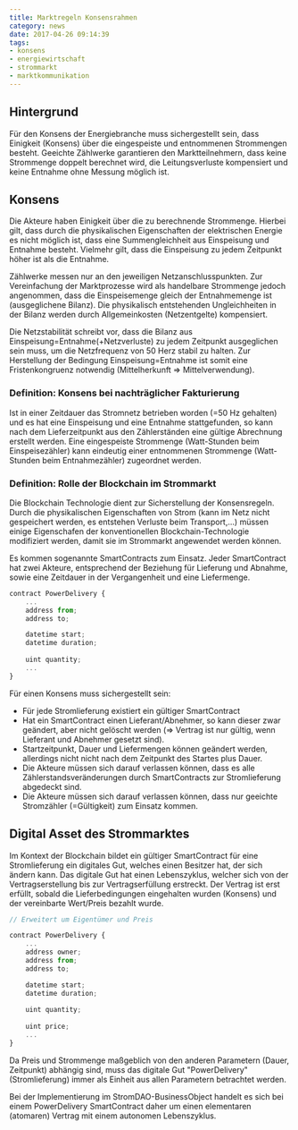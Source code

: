 ```yaml
---
title: Marktregeln Konsensrahmen
category: news
date: 2017-04-26 09:14:39
tags:
- konsens
- energiewirtschaft
- strommarkt
- marktkommunikation
---
```

## Hintergrund

Für den Konsens der Energiebranche muss sichergestellt sein, dass Einigkeit (Konsens) über die eingespeiste und entnommenen Strommengen besteht. Geeichte Zählwerke garantieren den Marktteilnehmern, dass keine Strommenge doppelt berechnet wird, die Leitungsverluste kompensiert und keine Entnahme ohne Messung möglich ist. 

## Konsens

Die Akteure haben Einigkeit über die zu berechnende Strommenge. Hierbei gilt, dass durch die physikalischen Eigenschaften der elektrischen Energie es nicht möglich ist, dass eine Summengleichheit aus Einspeisung und Entnahme besteht. Vielmehr gilt, dass die Einspeisung zu jedem Zeitpunkt höher ist als die Entnahme. 

Zählwerke messen nur an den jeweiligen Netzanschlusspunkten. Zur Vereinfachung der Marktprozesse wird als handelbare Strommenge jedoch angenommen, dass die Einspeisemenge gleich der Entnahmemenge ist (ausgeglichene Bilanz). Die physikalisch entstehenden Ungleichheiten in der Bilanz werden durch Allgemeinkosten (Netzentgelte) kompensiert. 

Die Netzstabilität schreibt vor, dass die Bilanz aus Einspeisung=Entnahme(+Netzverluste) zu jedem Zeitpunkt ausgeglichen sein muss, um die Netzfrequenz von 50 Herz stabil zu halten. Zur Herstellung der Bedingung Einspeisung=Entnahme ist somit eine Fristenkongruenz notwendig (Mittelherkunft => Mittelverwendung).

### Definition: Konsens bei nachträglicher Fakturierung

Ist in einer Zeitdauer das Stromnetz betrieben worden (=50 Hz gehalten) und es hat eine Einspeisung und eine Entnahme stattgefunden, so kann nach dem Lieferzeitpunkt aus den Zählerständen eine gültige Abrechnung erstellt werden. Eine eingespeiste Strommenge (Watt-Stunden beim Einspeisezähler) kann eindeutig einer entnommenen Strommenge (Watt-Stunden beim Entnahmezähler) zugeordnet werden.

### Definition: Rolle der Blockchain im Strommarkt

Die Blockchain Technologie dient zur Sicherstellung der Konsensregeln. Durch die physikalischen Eigenschaften von Strom (kann im Netz nicht gespeichert werden, es entstehen Verluste beim Transport,...) müssen einige Eigenschafen der konventionellen Blockchain-Technologie modifiziert werden, damit sie im Strommarkt angewendet werden können.

Es kommen sogenannte SmartContracts zum Einsatz. Jeder SmartContract hat zwei Akteure, entsprechend der Beziehung für Lieferung und Abnahme, sowie eine Zeitdauer in der Vergangenheit und eine Liefermenge. 

```javascript
contract PowerDelivery {
    ...
    address from;
    address to;

    datetime start;
    datetime duration;
    
    uint quantity;
    ...
}
```

Für einen Konsens muss sichergestellt sein:
* Für jede Stromlieferung existiert ein gültiger SmartContract
* Hat ein SmartContract einen Lieferant/Abnehmer, so kann dieser zwar geändert, aber nicht gelöscht werden (=> Vertrag ist nur gültig, wenn Lieferant und Abnehmer gesetzt sind).
* Startzeitpunkt, Dauer und Liefermengen können geändert werden, allerdings nicht nicht nach dem Zeitpunkt des Startes plus Dauer. 
* Die Akteure müssen sich darauf verlassen können, dass es alle Zählerstandsveränderungen durch SmartContracts zur Stromlieferung abgedeckt sind.
* Die Akteure müssen sich darauf verlassen können, dass nur geeichte Stromzähler (=Gültigkeit) zum Einsatz kommen.

## Digital Asset des Strommarktes

Im Kontext der Blockchain bildet ein gültiger SmartContract für eine Stromlieferung ein digitales Gut, welches einen Besitzer hat, der sich ändern kann. Das digitale Gut hat einen Lebenszyklus, welcher sich von der Vertragserstellung bis zur Vertragserfüllung erstreckt. Der Vertrag ist erst erfüllt, sobald die Lieferbedingungen eingehalten wurden (Konsens) und der vereinbarte Wert/Preis bezahlt wurde. 

```javascript
// Erweitert um Eigentümer und Preis

contract PowerDelivery {
    ...
    address owner;
    address from;
    address to;

    datetime start;
    datetime duration;
    
    uint quantity;
    
    uint price;
    ...
}
```

Da Preis und Strommenge maßgeblich von den anderen Parametern (Dauer, Zeitpunkt) abhängig sind, muss das digitale Gut "PowerDelivery" (Stromlieferung) immer als Einheit aus allen Parametern betrachtet werden.

Bei der Implementierung im StromDAO-BusinessObject handelt es sich bei einem PowerDelivery SmartContract daher um einen elementaren (atomaren) Vertrag mit einem autonomen Lebenszyklus.

